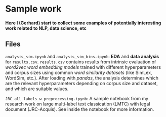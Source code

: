 # Sample work 

**Here I (Gerhard) start to collect some examples of potentially interesting work related to NLP, data science, etc**

## Files

`analysis_sim.ipynb` and `analysis_sim_bins.ipynb`: **EDA** and **data analysis** for `results.csv`. `results.csv` contains results from intrinsic evaluation of *word2vec word embedding models* trained with different hyperparameters and corpus sizes using common *word similarity datasets* (like SimLex, WordSim, etc.).
After loading with *pandas*, the analysis determines which are the relevant hyperparameters depending on corpus size and dataset, and which are suitable values.

`JRC_all_labels_w_preprocessing.ipynb`: A sample notebook from my research work on large multi-label text classication (LMTC) with legal document (JRC-Acquis). See inside the notebook for more information.

